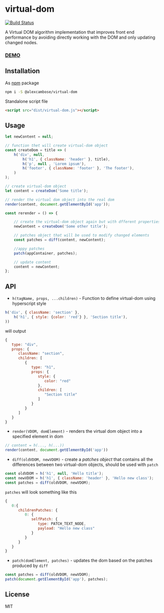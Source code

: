 # virtual-dom

[![Build Status](https://travis-ci.org/alexcambose/virtual-dom.svg?branch=master)](https://travis-ci.org/alexcambose/virtual-dom)

A Virtual DOM algorithm implementation that improves front end performance by avoiding directly working with the DOM and only updating changed nodes.

### [**DEMO**](https://alexcambose.github.io/virtual-dom/)

## Installation
As [npm](https://www.npmjs.com/package/@alexcambose/virtual-dom) package
```bash
npm i -S @alexcambose/virtual-dom
```
Standalone script file
```html
<script src="dist/virtual-dom.js"></script>
```

## Usage
```javascript
let newContent = null;

// function thet will create virtual-dom object
const createDom = title => (
    h('div', null,
        h('h1', { className: 'header' }, title),
        h('p', null , 'Lorem ipsum'),
        h('footer', { className: 'footer' }, 'The footer'),
    )
);

// create virtual-dom object
let content = createDom('Some title');

// render the virtual dom object into the real dom
render(content, document.getElementById('app'));

const rerender = () => {

    // create the virtual-dom object again but with dfferent properties
    newContent = createDom('Some other title');

    // patches object that will be used to modify changed elements
    const patches = diff(content, newContent);

    //appy patches
    patch(appContainer, patches);

    // update content
    content = newContent;
};
```


## API
* `h(tagName, props, ...children)` - Function to define virtual-dom using hyperscript style
```js
h('div', { className: 'section' },
    h('h1', { style: {color: 'red'} }, 'Section title'),
))
```
will output
```js
{
   type: "div",
   props: {
      className: "section",
      children: [
         {
            type: "h1",
            props: {
               style: {
                  color: "red"
               },
               children: [
                  "Section title"
               ]
            }
         }
      ]
   }
}
```

* `render(VDOM, domElement)` - renders the virtual dom object into a specified element in dom
```js
// content = h(..., h(...))
render(content, document.getElementById('app'))
```
* `diff(oldVDOM, newVDOM)` - create a *patches object* that contains all the differences between two virtual-dom objects, should be used with `patch`
```js
const oldVDOM = h('h1', null, 'Hello title');
const newVDOM = h('h1', { className: 'header' }, 'Hello new class');
const patches = diff(oldVDOM, newVDOM);
```
`patches` will look something like this
```js
{
   0:{
      childrenPatches: {
         0: {
            selfPatch: {
               type: PATCH_TEXT_NODE,
               payload: "Hello new class"
            }
         }
      }
   }
}
```

* `patch(domElement, patches)` - updates the dom based on the patches produced by `diff`
```js
const patches = diff(oldVDOM, newVDOM);
patch(document.getElementById('app'), patches);
```

## License
MIT
